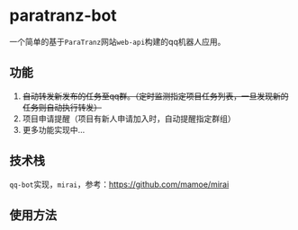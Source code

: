 # paratranz-bot

一个简单的基于`ParaTranz`网站`web-api`构建的qq机器人应用。

## 功能

1. <del>自动转发新发布的任务至qq群。（定时监测指定项目任务列表，一旦发现新的任务则自动执行转发）</del>
2. 项目申请提醒（项目有新人申请加入时，自动提醒指定群组）
3. 更多功能实现中...

## 技术栈

`qq-bot`实现，`mirai`，参考：https://github.com/mamoe/mirai

## 使用方法

